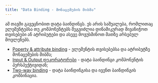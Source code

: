 ```yaml
---
title: "Data Binding - მონაცემების მიბმა"
---
```


ამ თავში გავეცნობით დატა ბაინდინგს. ეს არის საშუალება, რომლითაც
ელემენტებსა თუ კომპონენტებს შეგვიძლია დინამიკურად მივანიჭოთ თვისებები
ან ატრიბუტები და ასევე მოვუსმინოთ მათზე არსებულ მოვლენებს.

- [Poperty & attribute binding](./property-and-attribute-binding.html) - ელემენტის თვისებებსა და ატრიბუტზე მონაცემების მიბმა;
- [Input & Output დეკორატორები](./input-output.html) - დატა ბაინდინგი კომპონენტის პერსპექტივიდან;
- [Two-way binding](./two-way-binding.html) - დატა ბაინდინგისა და ივენთ ბაინდინგის კომბინაცია.
